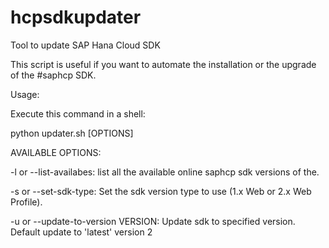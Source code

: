 hcpsdkupdater
=============
Tool to update SAP Hana Cloud SDK

This script is useful if you want to automate the installation or the upgrade of the #saphcp SDK.

Usage:

Execute this command in a shell:

python updater.sh [OPTIONS]

AVAILABLE OPTIONS:

-l or --list-availabes: list all the available online saphcp sdk versions of the.

-s or --set-sdk-type: Set the sdk version type to use (1.x Web or 2.x Web Profile). 

-u or --update-to-version VERSION: Update sdk to specified version. Default update to 'latest' version 2

